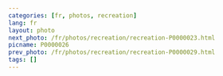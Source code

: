```yaml
---
categories: [fr, photos, recreation]
lang: fr
layout: photo
next_photo: /fr/photos/recreation/recreation-P0000023.html
picname: P0000026
prev_photo: /fr/photos/recreation/recreation-P0000029.html
tags: []
---
```

